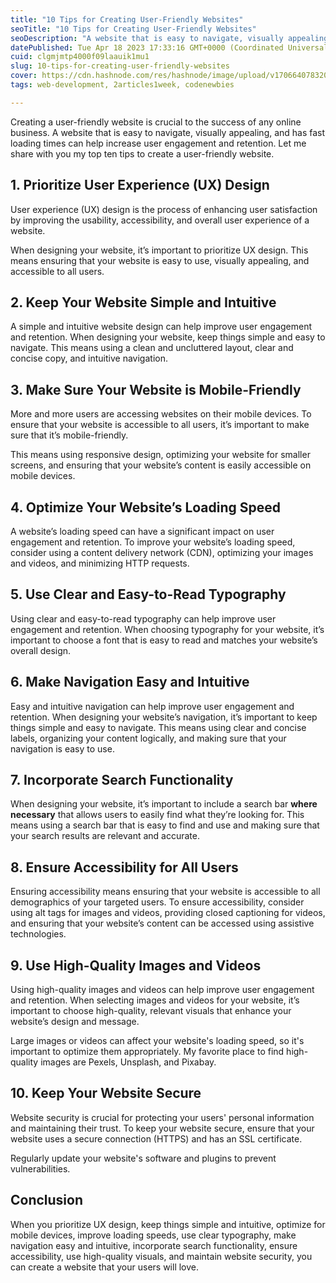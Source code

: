 ```yaml
---
title: "10 Tips for Creating User-Friendly Websites"
seoTitle: "10 Tips for Creating User-Friendly Websites"
seoDescription: "A website that is easy to navigate, visually appealing, and has fast loading times can help increase user engagement and retention."
datePublished: Tue Apr 18 2023 17:33:16 GMT+0000 (Coordinated Universal Time)
cuid: clgmjmtp4000f09laauik1mu1
slug: 10-tips-for-creating-user-friendly-websites
cover: https://cdn.hashnode.com/res/hashnode/image/upload/v1706640783209/e0d668cc-cc95-4a93-b824-a3e5616b7886.png
tags: web-development, 2articles1week, codenewbies

---
```


Creating a user-friendly website is crucial to the success of any online business. A website that is easy to navigate, visually appealing, and has fast loading times can help increase user engagement and retention. Let me share with you my top ten tips to create a user-friendly website.

## 1\. Prioritize User Experience (UX) Design

User experience (UX) design is the process of enhancing user satisfaction by improving the usability, accessibility, and overall user experience of a website. 

When designing your website, it’s important to prioritize UX design. This means ensuring that your website is easy to use, visually appealing, and accessible to all users.

## 2\. Keep Your Website Simple and Intuitive

A simple and intuitive website design can help improve user engagement and retention. When designing your website, keep things simple and easy to navigate. This means using a clean and uncluttered layout, clear and concise copy, and intuitive navigation.

## 3\. Make Sure Your Website is Mobile-Friendly

More and more users are accessing websites on their mobile devices. To ensure that your website is accessible to all users, it’s important to make sure that it’s mobile-friendly. 

This means using responsive design, optimizing your website for smaller screens, and ensuring that your website’s content is easily accessible on mobile devices.

## 4\. Optimize Your Website’s Loading Speed

A website’s loading speed can have a significant impact on user engagement and retention. To improve your website’s loading speed, consider using a content delivery network (CDN), optimizing your images and videos, and minimizing HTTP requests.

## 5\. Use Clear and Easy-to-Read Typography

Using clear and easy-to-read typography can help improve user engagement and retention. When choosing typography for your website, it’s important to choose a font that is easy to read and matches your website’s overall design.

## 6\. Make Navigation Easy and Intuitive

Easy and intuitive navigation can help improve user engagement and retention. When designing your website’s navigation, it’s important to keep things simple and easy to navigate. This means using clear and concise labels, organizing your content logically, and making sure that your navigation is easy to use.

## 7\. Incorporate Search Functionality

When designing your website, it’s important to include a search bar **where necessary** that allows users to easily find what they’re looking for. This means using a search bar that is easy to find and use and making sure that your search results are relevant and accurate.

## 8\. Ensure Accessibility for All Users

Ensuring accessibility means ensuring that your website is accessible to all demographics of your targeted users. To ensure accessibility, consider using alt tags for images and videos, providing closed captioning for videos, and ensuring that your website’s content can be accessed using assistive technologies.

## 9\. Use High-Quality Images and Videos

Using high-quality images and videos can help improve user engagement and retention. When selecting images and videos for your website, it’s important to choose high-quality, relevant visuals that enhance your website’s design and message. 

Large images or videos can affect your website's loading speed, so it's important to optimize them appropriately. My favorite place to find high-quality images are Pexels, Unsplash, and Pixabay.

## 10\. Keep Your Website Secure

Website security is crucial for protecting your users' personal information and maintaining their trust. To keep your website secure, ensure that your website uses a secure connection (HTTPS) and has an SSL certificate. 

Regularly update your website's software and plugins to prevent vulnerabilities.

## Conclusion

When you prioritize UX design, keep things simple and intuitive, optimize for mobile devices, improve loading speeds, use clear typography, make navigation easy and intuitive, incorporate search functionality, ensure accessibility, use high-quality visuals, and maintain website security, you can create a website that your users will love.